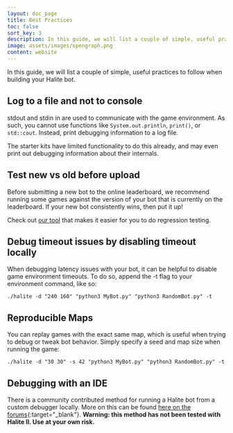 ```yaml
---
layout: doc_page
title: Best Practices
toc: false
sort_key: 3
description: In this guide, we will list a couple of simple, useful practices to follow when building your Halite bot.
image: assets/images/opengraph.png
content: website
---
```


In this guide, we will list a couple of simple, useful practices to follow when building your Halite bot.

## Log to a file and not to console
stdout and stdin in are used to communicate with the game environment. As such, you cannot use functions like `System.out.println`, `print()`, or `std::cout`. Instead, print debugging information to a log file. 

The starter kits have limited functionality to do this already, and may even print out debugging information about their internals.

## Test new vs old before upload
Before submitting a new bot to the online leaderboard, we recommend running some games against the version of your bot that is currently on the leaderboard. If your new bot consistently wins, then put it up!

Check out [our tool](/learn-programming-challenge/halite-cli-and-tools/halite-client-tools) that makes it easier for you to do regression testing.

## Debug timeout issues by disabling timeout locally
When debugging latency issues with your bot, it can be helpful to disable game environment timeouts. To do so, append the -t flag to your environment command, like so:
 
    ./halite -d "240 160" "python3 MyBot.py" "python3 RandomBot.py" -t
    
## Reproducible Maps
You can replay games with the exact same map, which is useful when trying to debug or tweak bot behavior. Simply specify a seed and map size when running the game:

    ./halite -d "30 30" -s 42 "python3 MyBot.py" "python3 RandomBot.py" -t

## Debugging with an IDE
There is a community contributed method for running a Halite bot from a custom debugger locally. More on this can be found [here on the forums][debugger-method]{:target="_blank"}. 
__Warning: this method has not been tested with Halite II. Use at your own risk.__ 

[debugger-method]: http://2016.forums.halite.io/t/running-your-halite-bot-from-a-debugger/70